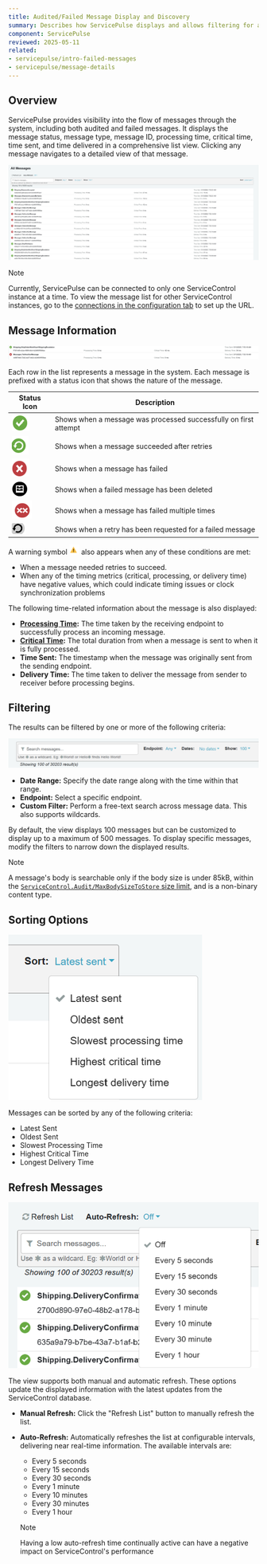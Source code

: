 ```yaml
---
title: Audited/Failed Message Display and Discovery
summary: Describes how ServicePulse displays and allows filtering for audited and failed messages
component: ServicePulse
reviewed: 2025-05-11
related:
- servicepulse/intro-failed-messages
- servicepulse/message-details
---
```


## Overview

ServicePulse provides visibility into the flow of messages through the system, including both audited and failed messages. It displays the message status, message type, message ID, processing time, critical time, time sent, and time delivered in a comprehensive list view. Clicking any message navigates to a detailed view of that message.

![All Messages](images/all-messages.png 'width=800')

> [!NOTE]
> Currently, ServicePulse can be connected to only one ServiceControl instance at a time. To view the message list for other ServiceControl instances, go to the [connections in the configuration tab](/servicepulse/host-config.md#configuring-connections-via-the-servicepulse-ui) to set up the URL.

## Message Information

![All Message Info](images/all-messages-info.png 'width=800')

Each row in the list represents a message in the system. Each message is prefixed with a status icon that shows the nature of the message.


| Status Icon | Description |
|------------|-------------|
| ![Success Message](images/success-message-icon.png 'width=30')| Shows when a message was processed successfully on first attempt|
| ![Resolved Successfully Message](images/resolved-successfully-message-icon.png 'width=30')|Shows when a message succeeded after retries|
| ![Failed Message](images/failed-message-icon.png 'width=30')| Shows when a message has failed|
| ![Archived Message](images/archived-message-icon.png 'width=30')|Shows when a failed message has been deleted|
| ![Repeated Failed Message](images/repeated-failed-message-icon.png 'width=30')| Shows when a message has failed multiple times|
| ![Retry Message](images/retry-issued-message-icon.png 'width=30')| Shows when a retry has been requested for a failed message|

A warning symbol <img src="images/warning-icon.png" width="20" alt="warning"> also appears when any of these conditions are met:

- When a message needed retries to succeed.
- When any of the timing metrics (critical, processing, or delivery time) have negative values, which could indicate timing issues or clock synchronization problems

The following time-related information about the message is also displayed:

- **[Processing Time](/monitoring/metrics/definitions.md#metrics-captured-processing-time):** The time taken by the receiving endpoint to successfully process an incoming message.
- **[Critical Time](/monitoring/metrics/definitions.md#metrics-captured-critical-time):** The total duration from when a message is sent to when it is fully processed.
- **Time Sent:** The timestamp when the message was originally sent from the sending endpoint.
- **Delivery Time:** The time taken to deliver the message from sender to receiver before processing begins.


## Filtering

The results can be filtered by one or more of the following criteria:

![All Message Info](images/all-messages-filter.png 'width=800')

- **Date Range:** Specify the date range along with the time within that range.
- **Endpoint:** Select a specific endpoint.
- **Custom Filter:** Perform a free-text search across message data. This also supports wildcards.

By default, the view displays 100 messages but can be customized to display up to a maximum of 500 messages. To display specific messages, modify the filters to narrow down the displayed results.

> [!NOTE]
> A message's body is searchable only if the body size is under 85kB, within the [`ServiceControl.Audit/MaxBodySizeToStore` size limit](/servicecontrol/audit-instances/configuration#performance-tuning-servicecontrol-auditmaxbodysizetostore), and is a non-binary content type.

## Sorting Options

![All Message Sort](images/all-messages-sort.png 'width=200')

Messages can be sorted by any of the following criteria:

- Latest Sent
- Oldest Sent
- Slowest Processing Time
- Highest Critical Time
- Longest Delivery Time

## Refresh Messages

![All Message Info](images/all-messages-refresh.png 'width=200')

The view supports both manual and automatic refresh. These options update the displayed information with the latest updates from the ServiceControl database.

- **Manual Refresh:** Click the "Refresh List" button to manually refresh the list.
- **Auto-Refresh:** Automatically refreshes the list at configurable intervals, delivering near real-time information. The available intervals are:
  - Every 5 seconds
  - Every 15 seconds
  - Every 30 seconds
  - Every 1 minute
  - Every 10 minutes
  - Every 30 minutes
  - Every 1 hour

  > [!NOTE]
  > Having a low auto-refresh time continually active can have a negative impact on ServiceControl's performance
